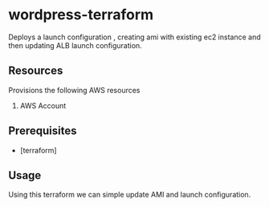 # wordpress-terraform

Deploys a launch configuration , creating ami with existing ec2 instance and then updating ALB launch configuration.

## Resources
Provisions the following AWS resources
1. AWS Account

## Prerequisites
* [terraform]

## Usage
Using this terraform we can simple update AMI and launch configuration.
